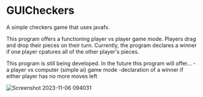 # GUICheckers
A simple checkers game that uses javafx.

This program offers a functioning player vs player game mode. Players drag and drop their pieces on their turn. Currently, the program declares a winner if one player cpatures all of the other player's pieces.

This program is still being developed. In the future this program will offer...
-a player vs computer (simple ai) game mode
-declaration of a winner if either player has no more moves left

![Screenshot 2023-11-06 094031](https://github.com/hkmargolis/GUICheckers/assets/100984815/4d14c620-db33-4f44-b828-a3420625dd96)


